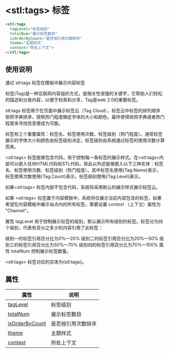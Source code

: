 ﻿# &lt;stl:tags&gt; 标签

```html
<stl:tags
  tagLevel="标签级别"
  totalNum="展示标签数目"
  isOrderByCount="是否按引用次数排序"
  theme="主题样式"
  context="所处上下文">
</stl:tags>
```

## 使用说明

通过 stl:tags 标签在模板中展示内容标签

标签(Tag)是一种互联网内容组织方式，是相关性很强的关键字，它帮助人们轻松的描述和分类内容，以便于检索和分享，Tag是web 2.0的重要标签。

stl:tags 标签用于在页面中展示标签云（Tag Cloud），标签云中标签的排列顺序依照字典排序，按照热门程度确定字体的大小和颜色。最终使得依照字典或者热门程度来寻找信息便成为可能。

标签有三个重要属性：标签名、标签使用次数、标签级别（热门程度）。通常标签展示的字体大小和颜色由标签级别决定，标签级别由系统通过标签的使用次数计算而来。

&lt;stl:tags&gt; 标签能够包含代码，用于控制每一条标签的展示样式。在&lt;stl:tags&gt;内部可以嵌入任何HTML代码和STL代码，除此以外还能够嵌入以下三种实体：标签名、标签使用次数、标签级别（热门程度）。其中标签名使用{Tag.Name}表示，标签使用次数使用{Tag.Count}表示，标签级别使用{Tag.Level}表示。

如果&lt;stl:tags&gt; 标签内部不包含代码，系统将采用默认的展示样式展示标签云。

如果 &lt;stl:tags&gt; 标签置于内容模板中，系统将仅展示当前内容包含的标签，如果希望在内容模板中展示站点内的所有标签，需要设置 context （上下文）属性为 "Channel"。

属性 tagLevel 用于控制展示标签的级别，默认展示所有级别的标签。标签分为四个级别，代表有百分之多少的内容引用了此标签：

级别一的标签引用百分比为0%—20%
级别二的标签引用百分比为20%—50%
级别三的标签引用百分比为50%—70%
级别四的标签引用百分比为70%—100%
属性 totalNum 控制展示标签数量。

&lt;stl:tags&gt; 标签对应的实体为{stl:tags}。

## 属性

| 属性                                                | 说明               |
| --------------------------------------------------- | ------------------ |
| [tagLevel](tags/attributes?id=tagLevel)             | 标签级别           |
| [totalNum](tags/attributes?id=totalNum)             | 展示标签数目       |
| [isOrderByCount](tags/attributes?id=isOrderByCount) | 是否按引用次数排序 |
| [theme](tags/attributes?id=theme)                   | 主题样式           |
| [context](tags/attributes?id=context)               | 所处上下文         |